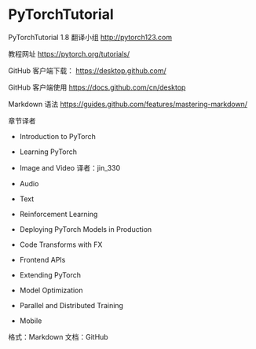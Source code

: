 # PyTorchTutorial
PyTorchTutorial 1.8 翻译小组	 http://pytorch123.com 


教程网址
https://pytorch.org/tutorials/

GitHub 客户端下载：
https://desktop.github.com/

GitHub 客户端使用
https://docs.github.com/cn/desktop

Markdown 语法
https://guides.github.com/features/mastering-markdown/

章节译者

* Introduction to PyTorch


* Learning PyTorch


* Image and Video
译者：jin_330

* Audio


* Text


* Reinforcement Learning


* Deploying PyTorch Models in Production


* Code Transforms with FX


* Frontend APIs


* Extending PyTorch


* Model Optimization


* Parallel and Distributed Training


* Mobile



格式：Markdown
文档：GitHub
